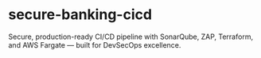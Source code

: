# secure-banking-cicd
Secure, production-ready CI/CD pipeline with SonarQube, ZAP, Terraform, and AWS Fargate — built for DevSecOps excellence.
